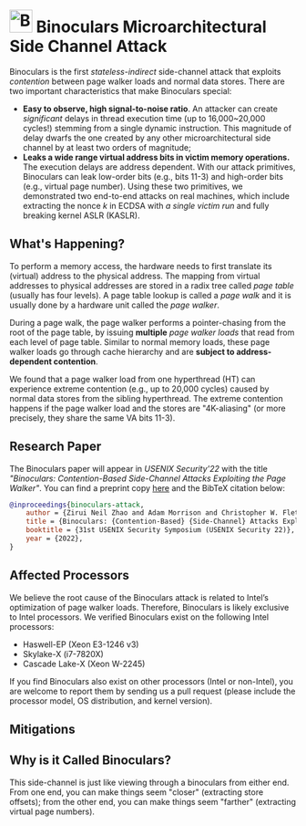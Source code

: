 # <img src="https://verishare.org/05a3cb8261bf3af193c147c178c5560e78953f24/preview/" alt="Binoculars Logo" width="40"/> Binoculars Microarchitectural Side Channel Attack
Binoculars is the first *stateless-indirect* side-channel attack that exploits
*contention* between page walker loads and normal data stores.
There are two important characteristics that make Binoculars special:
- **Easy to observe, high signal-to-noise ratio**.
An attacker can create *significant* delays in thread execution time
(up to 16,000~20,000 cycles!) stemming from a single dynamic instruction.
This magnitude of delay dwarfs the one created
by any other microarchitectural side channel by at least two orders of magnitude;
- **Leaks a wide range virtual address bits in victim memory operations.**
The execution delays are address dependent.
With our attack primitives,
Binoculars can leak low-order bits (e.g., bits 11-3) and
high-order bits (e.g., virtual page number).
Using these two primitives,
we demonstrated two end-to-end attacks on real machines,
which include extracting the nonce $k$ in ECDSA with *a single victim run*
and fully breaking kernel ASLR (KASLR).

## What's Happening?
To perform a memory access, the hardware needs to first translate
its (virtual) address to the physical address.
The mapping from virtual addresses to physical addresses are stored
in a radix tree called *page table* (usually has four levels).
A page table lookup is called a *page walk* and
it is usually done by a hardware unit called the *page walker*.

During a page walk, the page walker performs a pointer-chasing from the root of the page table,
by issuing **multiple** *page walker loads* that read from each level of page table.
Similar to normal memory loads, these page walker loads go through cache hierarchy
and are **subject to address-dependent contention**.

We found that a page walker load from one hyperthread (HT) can experience
extreme contention (e.g., up to 20,000 cycles) caused by normal data stores from the sibling hyperthread.
The extreme contention happens if the page walker load and the stores are "4K-aliasing"
(or more precisely, they share the same VA bits 11-3).





## Research Paper
The Binoculars paper will appear in *USENIX Security'22* with the title
*"Binoculars: Contention-Based Side-Channel Attacks Exploiting the Page Walker"*.
You can find a preprint copy [here](https://verishare.org/1ef5fb8c8ab6746690ad440adc543addd9b47cd7/preview/)
and the BibTeX citation below:

```bibtex
@inproceedings{binoculars-attack,
    author = {Zirui Neil Zhao and Adam Morrison and Christopher W. Fletcher and Josep Torrellas},
    title = {Binoculars: {Contention-Based} {Side-Channel} Attacks Exploiting the Page Walker},
    booktitle = {31st USENIX Security Symposium (USENIX Security 22)},
    year = {2022},
}
```

## Affected Processors
We believe the root cause of the Binoculars
attack is related to Intel’s optimization of page walker loads.
Therefore, Binoculars is likely exclusive to Intel processors.
We verified Binoculars exist on the following Intel processors:
- Haswell-EP (Xeon E3-1246 v3)
- Skylake-X (i7-7820X)
- Cascade Lake-X (Xeon W-2245)

If you find Binoculars also exist on other processors (Intel or non-Intel),
you are welcome to report them by sending us a pull request
(please include the processor model, OS distribution, and kernel version).

## Mitigations


## Why is it Called Binoculars?
This side-channel is just like viewing through a binoculars from either end.
From one end, you can make things seem "closer" (extracting store offsets);
from the other end, you can make things seem "farther" (extracting virtual page numbers).
